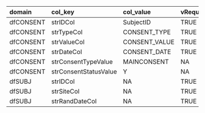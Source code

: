 <table>
 <thead>
  <tr>
   <th style="text-align:left;"> domain </th>
   <th style="text-align:left;"> col_key </th>
   <th style="text-align:left;"> col_value </th>
   <th style="text-align:left;"> vRequired </th>
   <th style="text-align:left;"> vNACols </th>
   <th style="text-align:left;"> vUniqueCols </th>
  </tr>
 </thead>
<tbody>
  <tr>
   <td style="text-align:left;"> dfCONSENT </td>
   <td style="text-align:left;"> strIDCol </td>
   <td style="text-align:left;"> SubjectID </td>
   <td style="text-align:left;"> TRUE </td>
   <td style="text-align:left;"> FALSE </td>
   <td style="text-align:left;"> NA </td>
  </tr>
  <tr>
   <td style="text-align:left;"> dfCONSENT </td>
   <td style="text-align:left;"> strTypeCol </td>
   <td style="text-align:left;"> CONSENT_TYPE </td>
   <td style="text-align:left;"> TRUE </td>
   <td style="text-align:left;"> FALSE </td>
   <td style="text-align:left;"> NA </td>
  </tr>
  <tr>
   <td style="text-align:left;"> dfCONSENT </td>
   <td style="text-align:left;"> strValueCol </td>
   <td style="text-align:left;"> CONSENT_VALUE </td>
   <td style="text-align:left;"> TRUE </td>
   <td style="text-align:left;"> FALSE </td>
   <td style="text-align:left;"> NA </td>
  </tr>
  <tr>
   <td style="text-align:left;"> dfCONSENT </td>
   <td style="text-align:left;"> strDateCol </td>
   <td style="text-align:left;"> CONSENT_DATE </td>
   <td style="text-align:left;"> TRUE </td>
   <td style="text-align:left;"> TRUE </td>
   <td style="text-align:left;"> NA </td>
  </tr>
  <tr>
   <td style="text-align:left;"> dfCONSENT </td>
   <td style="text-align:left;"> strConsentTypeValue </td>
   <td style="text-align:left;"> MAINCONSENT </td>
   <td style="text-align:left;"> NA </td>
   <td style="text-align:left;"> NA </td>
   <td style="text-align:left;"> NA </td>
  </tr>
  <tr>
   <td style="text-align:left;"> dfCONSENT </td>
   <td style="text-align:left;"> strConsentStatusValue </td>
   <td style="text-align:left;"> Y </td>
   <td style="text-align:left;"> NA </td>
   <td style="text-align:left;"> NA </td>
   <td style="text-align:left;"> NA </td>
  </tr>
  <tr>
   <td style="text-align:left;"> dfSUBJ </td>
   <td style="text-align:left;"> strIDCol </td>
   <td style="text-align:left;"> NA </td>
   <td style="text-align:left;"> TRUE </td>
   <td style="text-align:left;"> NA </td>
   <td style="text-align:left;"> TRUE </td>
  </tr>
  <tr>
   <td style="text-align:left;"> dfSUBJ </td>
   <td style="text-align:left;"> strSiteCol </td>
   <td style="text-align:left;"> NA </td>
   <td style="text-align:left;"> TRUE </td>
   <td style="text-align:left;"> NA </td>
   <td style="text-align:left;"> FALSE </td>
  </tr>
  <tr>
   <td style="text-align:left;"> dfSUBJ </td>
   <td style="text-align:left;"> strRandDateCol </td>
   <td style="text-align:left;"> NA </td>
   <td style="text-align:left;"> TRUE </td>
   <td style="text-align:left;"> NA </td>
   <td style="text-align:left;"> FALSE </td>
  </tr>
</tbody>
</table>
